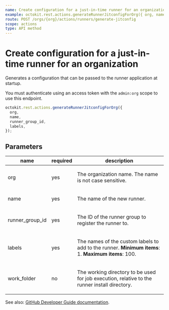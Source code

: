 ```yaml
---
name: Create configuration for a just-in-time runner for an organization
example: octokit.rest.actions.generateRunnerJitconfigForOrg({ org, name, runner_group_id, labels })
route: POST /orgs/{org}/actions/runners/generate-jitconfig
scope: actions
type: API method
---
```


# Create configuration for a just-in-time runner for an organization

Generates a configuration that can be passed to the runner application at startup.

You must authenticate using an access token with the `admin:org` scope to use this endpoint.

```js
octokit.rest.actions.generateRunnerJitconfigForOrg({
  org,
  name,
  runner_group_id,
  labels,
});
```

## Parameters

<table>
  <thead>
    <tr>
      <th>name</th>
      <th>required</th>
      <th>description</th>
    </tr>
  </thead>
  <tbody>
    <tr><td>org</td><td>yes</td><td>

The organization name. The name is not case sensitive.

</td></tr>
<tr><td>name</td><td>yes</td><td>

The name of the new runner.

</td></tr>
<tr><td>runner_group_id</td><td>yes</td><td>

The ID of the runner group to register the runner to.

</td></tr>
<tr><td>labels</td><td>yes</td><td>

The names of the custom labels to add to the runner. **Minimum items**: 1. **Maximum items**: 100.

</td></tr>
<tr><td>work_folder</td><td>no</td><td>

The working directory to be used for job execution, relative to the runner install directory.

</td></tr>
  </tbody>
</table>

See also: [GitHub Developer Guide documentation](https://docs.github.com/rest/actions/self-hosted-runners#create-configuration-for-a-just-in-time-runner-for-an-organization).
